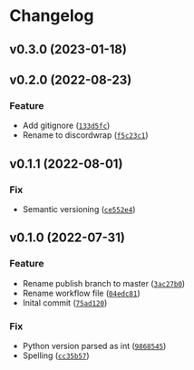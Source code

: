 # Changelog

<!--next-version-placeholder-->

## v0.3.0 (2023-01-18)


## v0.2.0 (2022-08-23)
### Feature
* Add gitignore ([`133d5fc`](https://github.com/GentikSolm/discordwrap/commit/133d5fc056f63b7da32f98ab6be8ceb2e1f97900))
* Rename to discordwrap ([`f5c23c1`](https://github.com/GentikSolm/discordwrap/commit/f5c23c15a3c77f743b117c363b6ccd9f9a38e00e))

## v0.1.1 (2022-08-01)
### Fix
* Semantic versioning ([`ce552e4`](https://github.com/GentikSolm/discord-wrap/commit/ce552e4ec67a2bf36a413555686d691cf7555906))

## v0.1.0 (2022-07-31)
### Feature
* Rename publish branch to master ([`3ac27b0`](https://github.com/GentikSolm/discord-wrap/commit/3ac27b0721e8be5816d379774390aaedb5cf51b5))
* Rename workflow file ([`04edc81`](https://github.com/GentikSolm/discord-wrap/commit/04edc8153aa08921706e3b30cd68f91b11bdca04))
* Inital commit ([`75ad120`](https://github.com/GentikSolm/discord-wrap/commit/75ad12058eaa059b2f7bc11b0c5feacfd2cb8a99))

### Fix
* Python version parsed as int ([`9868545`](https://github.com/GentikSolm/discord-wrap/commit/986854591c1dcd23521b6ab8a56f74ca71015932))
* Spelling ([`cc35b57`](https://github.com/GentikSolm/discord-wrap/commit/cc35b5716d24cf368c4d4118b0d467efde9d8f7c))
